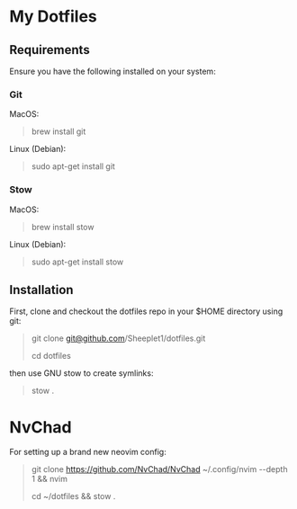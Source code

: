 # My Dotfiles

## Requirements

Ensure you have the following installed on your system:

### Git

MacOS:

> brew install git

Linux (Debian):

> sudo apt-get install git

### Stow

MacOS:

> brew install stow

Linux (Debian):

> sudo apt-get install stow

## Installation

First, clone and checkout the dotfiles repo in your $HOME directory using git:

> git clone git@github.com/Sheeplet1/dotfiles.git
>
> cd dotfiles

then use GNU stow to create symlinks:

> stow .

# NvChad

For setting up a brand new neovim config:

> git clone https://github.com/NvChad/NvChad ~/.config/nvim --depth 1 && nvim
>
> cd ~/dotfiles && stow .
